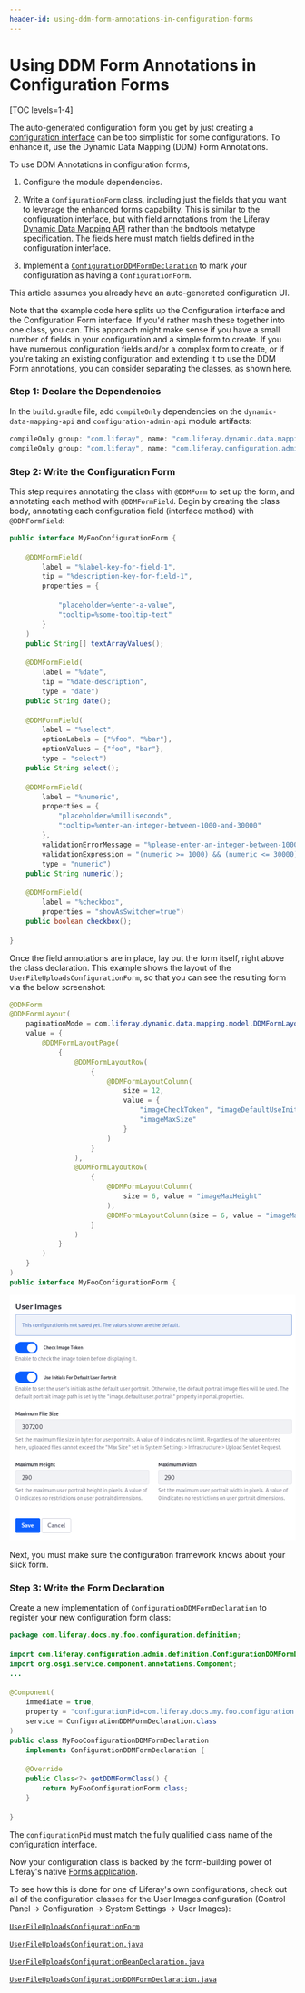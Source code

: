 ```yaml
---
header-id: using-ddm-form-annotations-in-configuration-forms
---
```


# Using DDM Form Annotations in Configuration Forms

[TOC levels=1-4]

The auto-generated configuration form you get by just creating a 
[configuration interface](/docs/7-2/frameworks/-/knowledge_base/f/creating-a-configuration-interface)
can be too simplistic for some configurations. To enhance it, use the Dynamic
Data Mapping (DDM) Form Annotations.

To use DDM Annotations in configuration forms, 

1.  Configure the module dependencies.

2.  Write a `ConfigurationForm` class, including just the fields that you want
    to leverage the enhanced forms capability. This is similar to the
    configuration interface, but with field annotations from the Liferay
    [Dynamic Data Mapping API](https://github.com/liferay/liferay-portal/tree/7.2.0-ga1/modules/apps/dynamic-data-mapping/dynamic-data-mapping-api/src/main/java/com/liferay/dynamic/data/mapping/annotations) 
    rather than the bndtools metatype specification. The fields here must match
    fields defined in the configuration interface.

3.  Implement a [`ConfigurationDDMFormDeclaration`](https://github.com/liferay/liferay-portal/blob/7.2.0-ga1/modules/apps/configuration-admin/configuration-admin-api/src/main/java/com/liferay/configuration/admin/definition/ConfigurationDDMFormDeclaration.java) 
    to mark your configuration as having a `ConfigurationForm`.

This article assumes you already have an auto-generated configuration UI.

Note that the example code here splits up the Configuration interface and the
Configuration Form interface. If you'd rather mash these together into one
class, you can. This approach might make sense if you have a small number of
fields in your configuration and a simple form to create. If you have numerous
configuration fields and/or a complex form to create, or if you're taking an
existing configuration and extending it to use the DDM Form annotations, you can
consider separating the classes, as shown here.

### Step 1: Declare the Dependencies

In the `build.gradle` file, add `compileOnly` dependencies on the
`dynamic-data-mapping-api` and `configuration-admin-api` module artifacts:

```groovy
compileOnly group: "com.liferay", name: "com.liferay.dynamic.data.mapping.api", version: "5.2.0"
compileOnly group: "com.liferay", name: "com.liferay.configuration.admin.api", version: "2.0.2"
```

### Step 2: Write the Configuration Form

This step requires annotating the class with `@DDMForm` to set up the form, and
annotating each method with `@DDMFormField`. Begin by creating the class body,
annotating each configuration field (interface method) with `@DDMFormField`:

```java
public interface MyFooConfigurationForm {

	@DDMFormField(
		label = "%label-key-for-field-1",
		tip = "%description-key-for-field-1",
		properties = {

			"placeholder=%enter-a-value",
			"tooltip=%some-tooltip-text"
		}
	)
	public String[] textArrayValues();

	@DDMFormField(
		label = "%date",
		tip = "%date-description",
		type = "date")
	public String date();

	@DDMFormField(
		label = "%select",
		optionLabels = {"%foo", "%bar"},
		optionValues = {"foo", "bar"},
		type = "select")
	public String select();

	@DDMFormField(
		label = "%numeric",
		properties = {
			"placeholder=%milliseconds",
			"tooltip=%enter-an-integer-between-1000-and-30000"
		},
		validationErrorMessage = "%please-enter-an-integer-between-1000-and-30000-milliseconds",
		validationExpression = "(numeric >= 1000) && (numeric <= 30000)",
		type = "numeric")
	public String numeric();

	@DDMFormField(
		label = "%checkbox",
		properties = "showAsSwitcher=true")
	public boolean checkbox();

}
```

Once the field annotations are in place, lay out the form itself, right above
the class declaration. This example shows the layout of the
`UserFileUploadsConfigurationForm`, so that you can see the resulting form via
the below screenshot:

```java
@DDMForm
@DDMFormLayout(
	paginationMode = com.liferay.dynamic.data.mapping.model.DDMFormLayout.SINGLE_PAGE_MODE,
	value = {
		@DDMFormLayoutPage(
			{
				@DDMFormLayoutRow(
					{
						@DDMFormLayoutColumn(
							size = 12,
							value = {
								"imageCheckToken", "imageDefaultUseInitials",
								"imageMaxSize"
							}
						)
					}
				),
				@DDMFormLayoutRow(
					{
						@DDMFormLayoutColumn(
							size = 6, value = "imageMaxHeight"
						),
						@DDMFormLayoutColumn(size = 6, value = "imageMaxWidth")
					}
				)
			}
		)
	}
)
public interface MyFooConfigurationForm {
```

![Figure 1: The DDM annotations are used to lay out this configuration form.](../../../images/configuration-ddm-form.png)

Next, you must make sure the configuration framework knows about your slick
form.

### Step 3: Write the Form Declaration

Create a new implementation of `ConfigurationDDMFormDeclaration` to register
your new configuration form class:

```java
package com.liferay.docs.my.foo.configuration.definition;

import com.liferay.configuration.admin.definition.ConfigurationDDMFormDeclaration;
import org.osgi.service.component.annotations.Component;
...

@Component(
	immediate = true,
	property = "configurationPid=com.liferay.docs.my.foo.configuration.MyFooConfiguration",
	service = ConfigurationDDMFormDeclaration.class
)
public class MyFooConfigurationDDMFormDeclaration
	implements ConfigurationDDMFormDeclaration {

	@Override
	public Class<?> getDDMFormClass() {
		return MyFooConfigurationForm.class;
	}

}
```

The `configurationPid` must match the fully qualified class name of the
configuration interface.

Now your configuration class is backed by the form-building power of Liferay's
native [Forms application](/docs/7-2/user/-/knowledge_base/u/forms).

To see how this is done for one of Liferay's own configurations, check out all
of the configuration classes for the User Images configuration (Control Panel
&rarr; Configuration &rarr; System Settings &rarr; User Images):

[`UserFileUploadsConfigurationForm`](https://github.com/liferay/liferay-portal/blob/7.2.0-ga1/modules/apps/users-admin/users-admin-api/src/main/java/com/liferay/users/admin/configuration/definition/UserFileUploadsConfigurationForm.java)

[`UserFileUploadsConfiguration.java`](https://github.com/liferay/liferay-portal/blob/7.2.0-ga1/modules/apps/users-admin/users-admin-api/src/main/java/com/liferay/users/admin/configuration/UserFileUploadsConfiguration.java)

[`UserFileUploadsConfigurationBeanDeclaration.java`](https://github.com/liferay/liferay-portal/blob/7.2.0-ga1/modules/apps/users-admin/users-admin-web/src/main/java/com/liferay/users/admin/web/internal/configuration/definition/UserFileUploadsConfigurationBeanDeclaration.java)

[`UserFileUploadsConfigurationDDMFormDeclaration.java`](https://github.com/liferay/liferay-portal/blob/7.2.0-ga1/modules/apps/users-admin/users-admin-web/src/main/java/com/liferay/users/admin/web/internal/configuration/definition/UserFileUploadsConfigurationDDMFormDeclaration.java)

